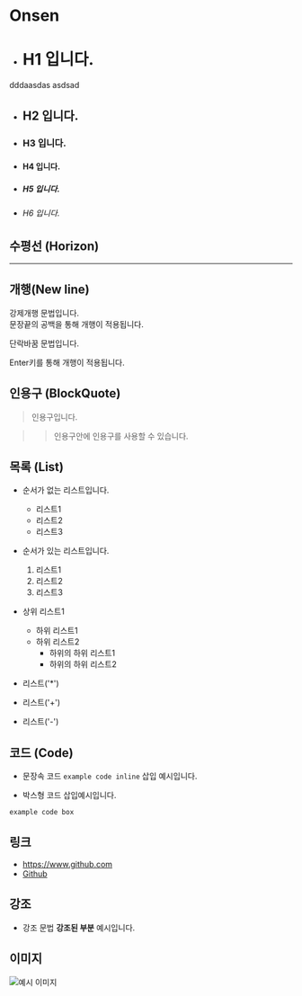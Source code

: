 # Onsen
  * # H1 입니다.
  dddaasdas
  asdsad

  * ## H2 입니다.

  * ### H3 입니다.

  * #### H4 입니다.

  * ##### H5 입니다.

  * ###### H6 입니다.

## 수평선 (Horizon)
  
***

## 개행(New line)

강제개행 문법입니다.  
문장끝의 공백을 통해 개행이 적용됩니다.

단락바꿈 문법입니다.

Enter키를 통해 개행이 적용됩니다.

## 인용구 (BlockQuote)

> 인용구입니다.

>> 인용구안에 인용구를 사용할 수 있습니다.

## 목록 (List)

* 순서가 없는 리스트입니다.
  * 리스트1
  * 리스트2
  * 리스트3

* 순서가 있는 리스트입니다.
  1. 리스트1
  2. 리스트2
  3. 리스트3

* 상위 리스트1
  * 하위 리스트1
  * 하위 리스트2
    * 하위의 하위 리스트1
    * 하위의 하위 리스트2

* 리스트('*')
+ 리스트('+')
- 리스트('-')

## 코드 (Code)

* 문장속 코드 `example code inline` 삽입 예시입니다.

* 박스형 코드 삽입예시입니다.
```
example code box
```

## 링크

* <https://www.github.com>
* [Github](https://www.github.com)

## 강조

* 강조 문법 **강조된 부분** 예시입니다.

## 이미지

![예시 이미지](https://raw.githubusercontent.com/ByungJun25/Wiki/master/Markdown/example_image.jpg)
